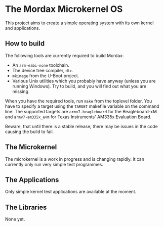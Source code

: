 The Mordax Microkernel OS
=========================

This project aims to create a simple operating system with its own kernel and applications.

How to build
------------

The following tools are currently required to build Mordax:
* An `arm-eabi-none` toolchain.
* The device tree compiler, `dtc`.
* `mkimage` from the U-Boot project.
* Various Unix utilities which you probably have anyway (unless you are running Windows). Try to build, and you will find out what you are missing.

When you have the required tools, run `make` from the toplevel folder. You have to specify a target using the `TARGET` makefile variable on the command line. The supported targets are `armv7-beagleboard` for the Beagleboard-xM and `armv7-am335x_evm` for Texas Instruments' AM335x Evaluation Board.

Beware, that until there is a stable release, there may be issues in the code causing the build to fail.

The Microkernel
---------------

The microkernel is a work in progress and is changing rapidly. It can currently only run very simple test programmes.

The Applications
----------------

Only simple kernel test applications are available at the moment.

The Libraries
-------------

None yet.

